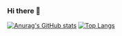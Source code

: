 ### Hi there 👋

[![Anurag's GitHub stats](https://github-readme-stats.vercel.app/api?username=tomo1818)](https://github.com/anuraghazra/github-readme-stats)
[![Top Langs](https://github-readme-stats.vercel.app/api/top-langs/?username=tomo1818=compact&langs_count=6=&hide=html,css)](https://github.com/anuraghazra/github-readme-stats)

<!--
**tomo1818/tomo1818** is a ✨ _special_ ✨ repository because its `README.md` (this file) appears on your GitHub profile.

Here are some ideas to get you started:

- 🔭 I’m currently working on ...
- 🌱 I’m currently learning ...
- 👯 I’m looking to collaborate on ...
- 🤔 I’m looking for help with ...
- 💬 Ask me about ...
- 📫 How to reach me: ...
- 😄 Pronouns: ...
- ⚡ Fun fact: ...
-->
